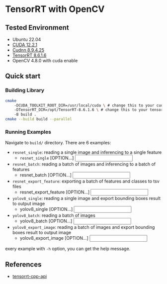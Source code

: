 # **T**ensor**RT** with OpenCV

## Tested Environment

- Ubuntu 22.04
- [CUDA 12.2.1](https://docs.nvidia.com/cuda/cuda-installation-guide-linux/index.html)
- [Cudnn 8.9.4.25](https://developer.nvidia.com/cudnn)
- [TensorRT 8.6.1.6](https://developer.nvidia.com/nvidia-tensorrt-8x-download)
- OpenCV 4.8.0 with cuda enable

## Quick start

### Building Library

```sh
cmake
    -DCUDA_TOOLKIT_ROOT_DIR=/usr/local/cuda \ # change this to your cuda toolkit root
    -DTensorRT_DIR=/opt/TensorRT-8.6.1.6 \ # change this to your tensorrt root
    -B build .
cmake --build build --parallel
```

### Running Examples

Navigate to `build/` directory. There are 6 examples:
- `resnet_single`: reading a single image and inferencing to a single feature
    - `resnet_single` [OPTION...] <model path> <input img path>
- `resnet_batch`: reading a batch of images and inferencing to a batch of features
    - resnet_batch [OPTION...] <model path> <input path>
- `resnet_export_feature`: exporting a batch of features and classes to tsv files
    - resnet_export_feature [OPTION...] <model path> <input path> <feature path> <class path>
- `yolov8_single`: reading a single image and export bounding boxes result to output image
    - yolov8_single [OPTION...] <model path> <input img path> <output img path>
- `yolov8_batch`: reading a batch of images
    - yolov8_batch [OPTION...] <model path> <input dir path>
- `yolov8_export_image`: reading a batch of images and export bounding boxes result to output image
    - yolov8_export_image [OPTION...] <model path> <input dir path> <output dir path>

exery example with `-h` option, you can get the help message.

## References

- [tensorrt-cpp-api](https://github.com/cyrusbehr/tensorrt-cpp-api)
